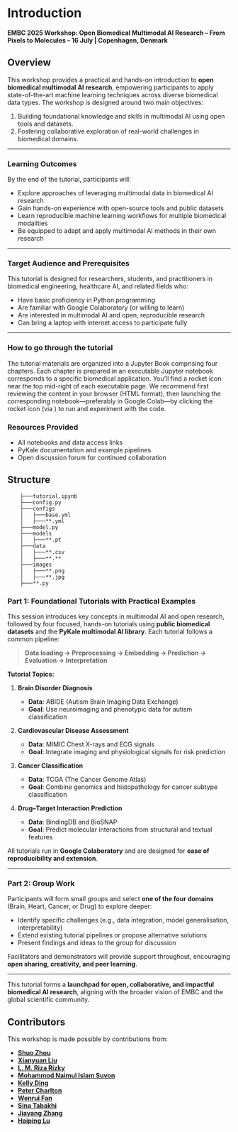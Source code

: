 # Introduction

**EMBC 2025 Workshop: Open Biomedical Multimodal AI Research – From Pixels to Molecules – 16 July | Copenhagen, Denmark**

## Overview

This workshop provides a practical and hands-on introduction to **open biomedical multimodal AI research**, empowering participants to apply state-of-the-art machine learning techniques across diverse biomedical data types. The workshop is designed around two main objectives:
1. Building foundational knowledge and skills in multimodal AI using open tools and datasets.
2. Fostering collaborative exploration of real-world challenges in biomedical domains.

---

### Learning Outcomes
By the end of the tutorial, participants will:
- Explore approaches of leveraging multimodal data in biomedical AI research
- Gain hands-on experience with open-source tools and public datasets
- Learn reproducible machine learning workflows for multiple biomedical modalities
- Be equipped to adapt and apply multimodal AI methods in their own research

---

### Target Audience and Prerequisites

This tutorial is designed for researchers, students, and practitioners in biomedical engineering, healthcare AI, and related fields who:

- Have basic proficiency in Python programming
- Are familiar with Google Colaboratory (or willing to learn)
- Are interested in multimodal AI and open, reproducible research
- Can bring a laptop with internet access to participate fully

---

### How to go through the tutorial

The tutorial materials are organized into a Jupyter Book comprising four chapters. Each chapter is prepared in an executable Jupyter notebook corresponds to a specific biomedical application. You’ll find a rocket icon <i class="fas fa-rocket"></i> near the top mid-right of each executable page. We recommend first reviewing the content in your browser (HTML format), then launching the corresponding notebook—preferably in Google Colab—by clicking the rocket icon (via <i class="fas fa-rocket"></i>) to run and experiment with the code.


### Resources Provided
- All notebooks and data access links
- PyKale documentation and example pipelines
- Open discussion forum for continued collaboration

## Structure

```text
    ├───tutorial.ipynb
    ├───config.py
    ├───configs
    │   ├───base.yml
    │   ├───**.yml
    ├───model.py
    ├───models
    │   ├───**.pt
    ├───data
    │   ├───**.csv
    │   ├───**.**
    ├───images
    │   ├───**.png
    │   ├───**.jpg
    ├───**.py
```

### Part 1: Foundational Tutorials with Practical Examples
This session introduces key concepts in multimodal AI and open research, followed by four focused, hands-on tutorials using **public biomedical datasets** and the **PyKale multimodal AI library**. Each tutorial follows a common pipeline:

> **Data loading → Preprocessing → Embedding → Prediction → Evaluation → Interpretation**

**Tutorial Topics:**
1. **Brain Disorder Diagnosis**
   - **Data**: ABIDE (Autism Brain Imaging Data Exchange)
   - **Goal**: Use neuroimaging and phenotypic data for autism classification

2. **Cardiovascular Disease Assessment**
   - **Data**: MIMIC Chest X-rays and ECG signals
   - **Goal**: Integrate imaging and physiological signals for risk prediction

3. **Cancer Classification**
   - **Data**: TCGA (The Cancer Genome Atlas)
   - **Goal**: Combine genomics and histopathology for cancer subtype classification

4. **Drug–Target Interaction Prediction**
   - **Data**: BindingDB and BioSNAP
   - **Goal**: Predict molecular interactions from structural and textual features

All tutorials run in **Google Colaboratory** and are designed for **ease of reproducibility and extension**.

---

### Part 2: Group Work
Participants will form small groups and select **one of the four domains** (Brain, Heart, Cancer, or Drug) to explore deeper:

- Identify specific challenges (e.g., data integration, model generalisation, interpretability)
- Extend existing tutorial pipelines or propose alternative solutions
- Present findings and ideas to the group for discussion

Facilitators and demonstrators will provide support throughout, encouraging **open sharing, creativity, and peer learning**.

---

This tutorial forms a **launchpad for open, collaborative, and impactful biomedical AI research**, aligning with the broader vision of EMBC and the global scientific community.


## Contributors

This workshop is made possible by contributions from:

- **[Shuo Zhou](https://github.com/shuo-zhou)**
- **[Xianyuan Liu](https://github.com/xianyuanliu)**
- **[L. M. Riza Rizky](https://github.com/zaRizk7)**
- **[Mohammod Naimul Islam Suvon](https://github.com/Mdnaimulislam)**
- **[Kelly Ding](https://github.com/kellydingzx)**
- **[Peter Charlton](https://github.com/peterhcharlton)**
- **[Wenrui Fan](https://github.com/orgs/Shef-AIRE/people/wenruifan)**
- **[Sina Tabakhi](https://github.com/SinaTabakhi)**
- **[Jiayang Zhang](https://github.com/jiayang-zhang)**
- **[Haiping Lu](https://github.com/haipinglu)**

<!-- ```{tableofcontents}
``` -->
